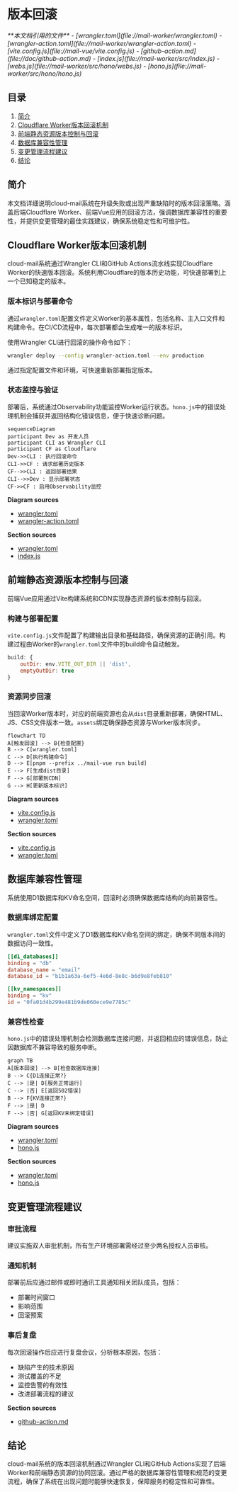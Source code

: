 # 版本回滚

<cite>
**本文档引用的文件**  
- [wrangler.toml](file://mail-worker/wrangler.toml)
- [wrangler-action.toml](file://mail-worker/wrangler-action.toml)
- [vite.config.js](file://mail-vue/vite.config.js)
- [github-action.md](file://doc/github-action.md)
- [index.js](file://mail-worker/src/index.js)
- [webs.js](file://mail-worker/src/hono/webs.js)
- [hono.js](file://mail-worker/src/hono/hono.js)
</cite>

## 目录
1. [简介](#简介)
2. [Cloudflare Worker版本回滚机制](#cloudflare-worker版本回滚机制)
3. [前端静态资源版本控制与回滚](#前端静态资源版本控制与回滚)
4. [数据库兼容性管理](#数据库兼容性管理)
5. [变更管理流程建议](#变更管理流程建议)
6. [结论](#结论)

## 简介
本文档详细说明cloud-mail系统在升级失败或出现严重缺陷时的版本回滚策略。涵盖后端Cloudflare Worker、前端Vue应用的回滚方法，强调数据库兼容性的重要性，并提供变更管理的最佳实践建议，确保系统稳定性和可维护性。

## Cloudflare Worker版本回滚机制

cloud-mail系统通过Wrangler CLI和GitHub Actions流水线实现Cloudflare Worker的快速版本回滚。系统利用Cloudflare的版本历史功能，可快速部署到上一个已知稳定的版本。

### 版本标识与部署命令
通过`wrangler.toml`配置文件定义Worker的基本属性，包括名称、主入口文件和构建命令。在CI/CD流程中，每次部署都会生成唯一的版本标识。

使用Wrangler CLI进行回滚的操作命令如下：
```bash
wrangler deploy --config wrangler-action.toml --env production
```
通过指定配置文件和环境，可快速重新部署指定版本。

### 状态监控与验证
部署后，系统通过Observability功能监控Worker运行状态。`hono.js`中的错误处理机制会捕获并返回结构化错误信息，便于快速诊断问题。

```mermaid
sequenceDiagram
participant Dev as 开发人员
participant CLI as Wrangler CLI
participant CF as Cloudflare
Dev->>CLI : 执行回滚命令
CLI->>CF : 请求部署历史版本
CF-->>CLI : 返回部署结果
CLI-->>Dev : 显示部署状态
CF->>CF : 启用Observability监控
```

**Diagram sources**
- [wrangler.toml](file://mail-worker/wrangler.toml#L1-L41)
- [wrangler-action.toml](file://mail-worker/wrangler-action.toml)

**Section sources**
- [wrangler.toml](file://mail-worker/wrangler.toml#L1-L41)
- [index.js](file://mail-worker/src/index.js#L1-L25)

## 前端静态资源版本控制与回滚

前端Vue应用通过Vite构建系统和CDN实现静态资源的版本控制与回滚。

### 构建与部署配置
`vite.config.js`文件配置了构建输出目录和基础路径，确保资源的正确引用。构建过程由Worker的`wrangler.toml`文件中的build命令自动触发。

```javascript
build: {
    outDir: env.VITE_OUT_DIR || 'dist',
    emptyOutDir: true
}
```

### 资源同步回滚
当回滚Worker版本时，对应的前端资源也会从`dist`目录重新部署，确保HTML、JS、CSS文件版本一致。`assets`绑定确保静态资源与Worker版本同步。

```mermaid
flowchart TD
A[触发回滚] --> B{检查配置}
B --> C[wrangler.toml]
C --> D[执行构建命令]
D --> E[pnpm --prefix ../mail-vue run build]
E --> F[生成dist目录]
F --> G[部署到CDN]
G --> H[更新版本标识]
```

**Diagram sources**
- [vite.config.js](file://mail-vue/vite.config.js#L1-L62)
- [wrangler.toml](file://mail-worker/wrangler.toml#L35-L40)

**Section sources**
- [vite.config.js](file://mail-vue/vite.config.js#L1-L62)
- [wrangler.toml](file://mail-worker/wrangler.toml#L35-L40)

## 数据库兼容性管理

系统使用D1数据库和KV命名空间，回滚时必须确保数据库结构的向前兼容性。

### 数据库绑定配置
`wrangler.toml`文件中定义了D1数据库和KV命名空间的绑定，确保不同版本间的数据访问一致性。

```toml
[[d1_databases]]
binding = "db"
database_name = "email"
database_id = "b1b1a63a-6ef5-4e6d-8e8c-b6d9e8feb810"

[[kv_namespaces]]
binding = "kv"
id = "0fa01d4b299e481b9de060ece9e7785c"
```

### 兼容性检查
`hono.js`中的错误处理机制会检测数据库连接问题，并返回相应的错误信息，防止因数据库不兼容导致的服务中断。

```mermaid
graph TB
A[版本回滚] --> B[检查数据库连接]
B --> C{D1连接正常?}
C --> |是| D[服务正常运行]
C --> |否| E[返回502错误]
B --> F{KV连接正常?}
F --> |是| D
F --> |否| G[返回KV未绑定错误]
```

**Diagram sources**
- [wrangler.toml](file://mail-worker/wrangler.toml#L6-L15)
- [hono.js](file://mail-worker/src/hono/hono.js#L1-L34)

**Section sources**
- [wrangler.toml](file://mail-worker/wrangler.toml#L6-L15)
- [hono.js](file://mail-worker/src/hono/hono.js#L1-L34)

## 变更管理流程建议

### 审批流程
建议实施双人审批机制，所有生产环境部署需经过至少两名授权人员审核。

### 通知机制
部署前后应通过邮件或即时通讯工具通知相关团队成员，包括：
- 部署时间窗口
- 影响范围
- 回滚预案

### 事后复盘
每次回滚操作后应进行复盘会议，分析根本原因，包括：
- 缺陷产生的技术原因
- 测试覆盖的不足
- 监控告警的有效性
- 改进部署流程的建议

**Section sources**
- [github-action.md](file://doc/github-action.md#L1-L38)

## 结论
cloud-mail系统的版本回滚机制通过Wrangler CLI和GitHub Actions实现了后端Worker和前端静态资源的协同回滚。通过严格的数据库兼容性管理和规范的变更流程，确保了系统在出现问题时能够快速恢复，保障服务的稳定性和可靠性。